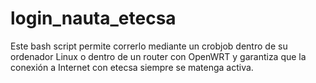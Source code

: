 # login_nauta_etecsa
Este bash script permite correrlo mediante un crobjob dentro de su ordenador Linux o dentro de un router con OpenWRT y garantiza que la conexión a Internet con etecsa siempre se matenga activa.
